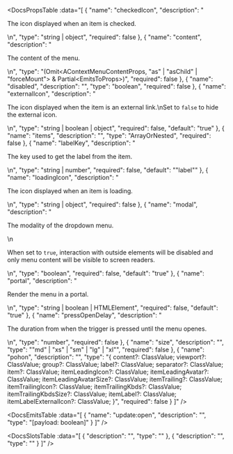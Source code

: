 <!-- This file was automatic generated. Do not edit it manually -->

<DocsPropsTable :data="[
  {
    "name": "checkedIcon",
    "description": "<p>The icon displayed when an item is checked.</p>\n",
    "type": "string | object",
    "required": false
  },
  {
    "name": "content",
    "description": "<p>The content of the menu.</p>\n",
    "type": "(Omit<AContextMenuContentProps, \"as\" | \"asChild\" | \"forceMount\"> & Partial<EmitsToProps<AMenuContentEmits>>)",
    "required": false
  },
  {
    "name": "disabled",
    "description": "",
    "type": "boolean",
    "required": false
  },
  {
    "name": "externalIcon",
    "description": "<p>The icon displayed when the item is an external link.\nSet to <code>false</code> to hide the external icon.</p>\n",
    "type": "string | boolean | object",
    "required": false,
    "default": "true"
  },
  {
    "name": "items",
    "description": "",
    "type": "ArrayOrNested<PContextMenuItem>",
    "required": false
  },
  {
    "name": "labelKey",
    "description": "<p>The key used to get the label from the item.</p>\n",
    "type": "string | number",
    "required": false,
    "default": "\"label\""
  },
  {
    "name": "loadingIcon",
    "description": "<p>The icon displayed when an item is loading.</p>\n",
    "type": "string | object",
    "required": false
  },
  {
    "name": "modal",
    "description": "<p>The modality of the dropdown menu.</p>\n<p>When set to <code>true</code>, interaction with outside elements will be disabled and only menu content will be visible to screen readers.</p>\n",
    "type": "boolean",
    "required": false,
    "default": "true"
  },
  {
    "name": "portal",
    "description": "<p>Render the menu in a portal.</p>\n",
    "type": "string | boolean | HTMLElement",
    "required": false,
    "default": "true"
  },
  {
    "name": "pressOpenDelay",
    "description": "<p>The duration from when the trigger is pressed until the menu openes.</p>\n",
    "type": "number",
    "required": false
  },
  {
    "name": "size",
    "description": "",
    "type": "\"md\" | \"xs\" | \"sm\" | \"lg\" | \"xl\"",
    "required": false
  },
  {
    "name": "pohon",
    "description": "",
    "type": "{ content?: ClassValue; viewport?: ClassValue; group?: ClassValue; label?: ClassValue; separator?: ClassValue; item?: ClassValue; itemLeadingIcon?: ClassValue; itemLeadingAvatar?: ClassValue; itemLeadingAvatarSize?: ClassValue; itemTrailing?: ClassValue; itemTrailingIcon?: ClassValue; itemTrailingKbds?: ClassValue; itemTrailingKbdsSize?: ClassValue; itemLabel?: ClassValue; itemLabelExternalIcon?: ClassValue; }",
    "required": false
  }
]" />

<DocsEmitsTable :data="[
  {
    "name": "update:open",
    "description": "",
    "type": "[payload: boolean]"
  }
]" />

<DocsSlotsTable :data="[
  {
    "description": "",
    "type": ""
  },
  {
    "description": "",
    "type": ""
  }
]" />
